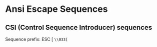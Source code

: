 # Ansi Escape Sequences

## CSI (Control Sequence Introducer) sequences

Sequence prefix:  ESC [ `\\033[`

